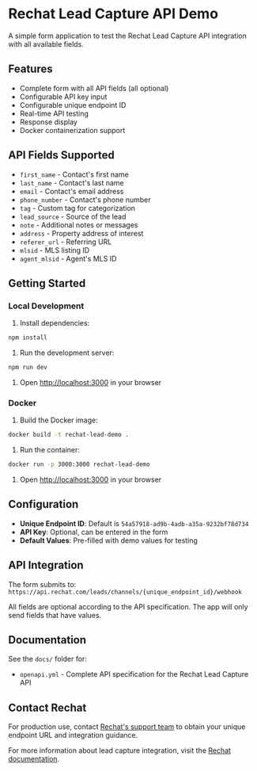 # Rechat Lead Capture API Demo

A simple form application to test the Rechat Lead Capture API integration with all available fields.

## Features

- Complete form with all API fields (all optional)
- Configurable API key input
- Configurable unique endpoint ID
- Real-time API testing
- Response display
- Docker containerization support

## API Fields Supported

- `first_name` - Contact's first name
- `last_name` - Contact's last name  
- `email` - Contact's email address
- `phone_number` - Contact's phone number
- `tag` - Custom tag for categorization
- `lead_source` - Source of the lead
- `note` - Additional notes or messages
- `address` - Property address of interest
- `referer_url` - Referring URL
- `mlsid` - MLS listing ID
- `agent_mlsid` - Agent's MLS ID

## Getting Started

### Local Development

1. Install dependencies:

```bash
npm install
```

1. Run the development server:

```bash
npm run dev
```

1. Open [http://localhost:3000](http://localhost:3000) in your browser

### Docker

1. Build the Docker image:

```bash
docker build -t rechat-lead-demo .
```

1. Run the container:

```bash
docker run -p 3000:3000 rechat-lead-demo
```

1. Open [http://localhost:3000](http://localhost:3000) in your browser

## Configuration

- **Unique Endpoint ID**: Default is `54a57918-ad9b-4adb-a35a-9232bf78d734`
- **API Key**: Optional, can be entered in the form
- **Default Values**: Pre-filled with demo values for testing

## API Integration

The form submits to: `https://api.rechat.com/leads/channels/{unique_endpoint_id}/webhook`

All fields are optional according to the API specification. The app will only send fields that have values.

## Documentation

See the `docs/` folder for:
- `openapi.yml` - Complete API specification for the Rechat Lead Capture API

## Contact Rechat

For production use, contact [Rechat's support team](https://help.rechat.com/appendix/contacting-support) to obtain your unique endpoint URL and integration guidance.

For more information about lead capture integration, visit the [Rechat documentation](https://help.rechat.com/appendix/brokerage-set-up/lead-capture).
